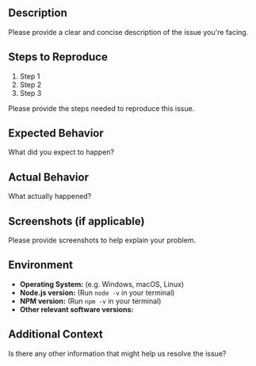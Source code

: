 ## Description

Please provide a clear and concise description of the issue you're facing. 

## Steps to Reproduce

1. Step 1
2. Step 2
3. Step 3

Please provide the steps needed to reproduce this issue.

## Expected Behavior

What did you expect to happen?

## Actual Behavior

What actually happened? 

## Screenshots (if applicable)

Please provide screenshots to help explain your problem.

## Environment

- **Operating System:** (e.g. Windows, macOS, Linux)
- **Node.js version:** (Run `node -v` in your terminal)
- **NPM version:** (Run `npm -v` in your terminal)
- **Other relevant software versions:**

## Additional Context

Is there any other information that might help us resolve the issue?
